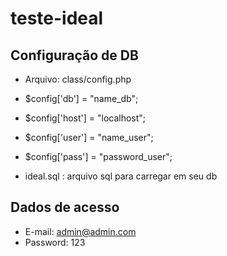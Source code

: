 # teste-ideal

## Configuração de DB
- Arquivo: class/config.php

- $config['db'] = "name_db";
- $config['host'] = "localhost";
- $config['user'] = "name_user";
- $config['pass'] = "password_user";

- ideal.sql : arquivo sql para carregar em seu db

## Dados de acesso
- E-mail: admin@admin.com
- Password: 123
